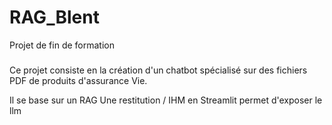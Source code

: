 # RAG_Blent
Projet de fin de formation
#####
Ce projet consiste en la création d'un chatbot spécialisé sur des fichiers PDF de produits d'assurance Vie.

Il se base sur un RAG
Une restitution / IHM en Streamlit permet d'exposer le llm